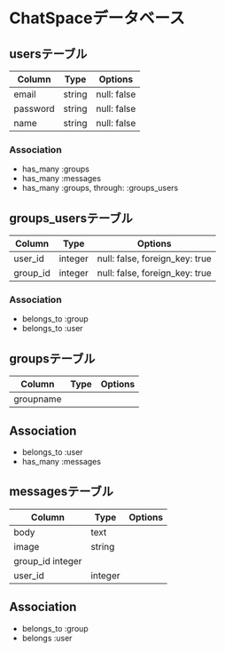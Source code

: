 # ChatSpaceデータベース

## usersテーブル
|Column|Type|Options|
|------|----|-------|
|email|string|null: false|
|password|string|null: false|
|name|string|null: false|

### Association
- has_many :groups
- has_many :messages
- has_many  :groups,  through:  :groups_users

## groups_usersテーブル

|Column|Type|Options|
|------|----|-------|
|user_id|integer|null: false, foreign_key: true|
|group_id|integer|null: false, foreign_key: true|

### Association
- belongs_to :group
- belongs_to :user

## groupsテーブル

Column|Type|Options|
|------|----|-------|
|groupname|


## Association
- belongs_to :user
- has_many :messages

## messagesテーブル

Column|Type|Options|
|------|----|-------|
|body|text|
|image|string|
|group_id integer|
|user_id|integer|

## Association
- belongs_to :group
- belongs :user
